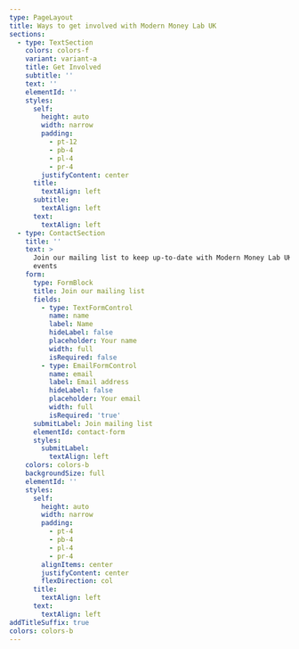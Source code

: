```yaml
---
type: PageLayout
title: Ways to get involved with Modern Money Lab UK
sections:
  - type: TextSection
    colors: colors-f
    variant: variant-a
    title: Get Involved
    subtitle: ''
    text: ''
    elementId: ''
    styles:
      self:
        height: auto
        width: narrow
        padding:
          - pt-12
          - pb-4
          - pl-4
          - pr-4
        justifyContent: center
      title:
        textAlign: left
      subtitle:
        textAlign: left
      text:
        textAlign: left
  - type: ContactSection
    title: ''
    text: >
      Join our mailing list to keep up-to-date with Modern Money Lab UK news and
      events
    form:
      type: FormBlock
      title: Join our mailing list
      fields:
        - type: TextFormControl
          name: name
          label: Name
          hideLabel: false
          placeholder: Your name
          width: full
          isRequired: false
        - type: EmailFormControl
          name: email
          label: Email address
          hideLabel: false
          placeholder: Your email
          width: full
          isRequired: 'true'
      submitLabel: Join mailing list
      elementId: contact-form
      styles:
        submitLabel:
          textAlign: left
    colors: colors-b
    backgroundSize: full
    elementId: ''
    styles:
      self:
        height: auto
        width: narrow
        padding:
          - pt-4
          - pb-4
          - pl-4
          - pr-4
        alignItems: center
        justifyContent: center
        flexDirection: col
      title:
        textAlign: left
      text:
        textAlign: left
addTitleSuffix: true
colors: colors-b
---
```

